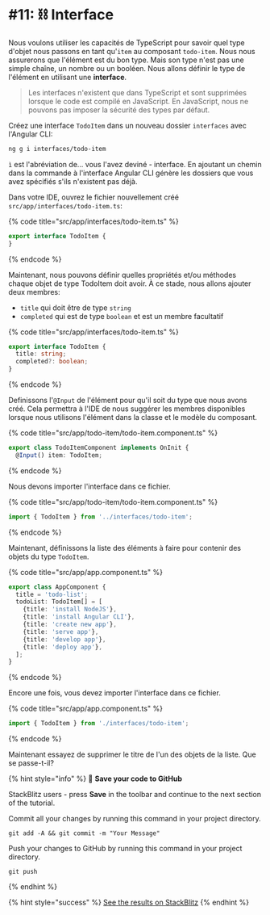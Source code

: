 # #11: ⛓ Interface

Nous voulons utiliser les capacités de TypeScript pour savoir quel type d'objet nous passons en tant qu'`item` au composant `todo-item`. Nous nous assurerons que l'élément est du bon type. Mais son type n'est pas une simple chaîne, un nombre ou un booléen. Nous allons définir le type de l'élément en utilisant une **interface**.


> Les interfaces n'existent que dans TypeScript et sont supprimées lorsque le code est compilé en JavaScript. En JavaScript, nous ne pouvons pas imposer la sécurité des types par défaut.

Créez une interface `TodoItem` dans un nouveau dossier `interfaces` avec l'Angular CLI:

```bash
ng g i interfaces/todo-item
```

`ì` est l'abréviation de... vous l'avez deviné - interface. En ajoutant un chemin dans la commande à l'interface Angular CLI génère les dossiers que vous avez spécifiés s'ils n'existent pas déjà.

Dans votre IDE, ouvrez le fichier nouvellement créé `src/app/interfaces/todo-item.ts`:

{% code title="src/app/interfaces/todo-item.ts" %}
```typescript
export interface TodoItem {
}
```
{% endcode %}

Maintenant, nous pouvons définir quelles propriétés et/ou méthodes chaque objet de type TodoItem doit avoir. À ce stade, nous allons ajouter deux membres:

* `title` qui doit être de type `string`
* `completed` qui est de type `boolean` et est un membre facultatif

{% code title="src/app/interfaces/todo-item.ts" %}
```typescript
export interface TodoItem {
  title: string;
  completed?: boolean;
}
```
{% endcode %}

Definissons l'`@Input` de l'élément pour qu'il soit du type que nous avons créé. Cela permettra à l'IDE de nous suggérer les membres disponibles lorsque nous utilisons l'élément dans la classe et le modèle du composant.

{% code title="src/app/todo-item/todo-item.component.ts" %}
```typescript
export class TodoItemComponent implements OnInit {
  @Input() item: TodoItem;
```
{% endcode %}

Nous devons importer l'interface dans ce fichier.

{% code title="src/app/todo-item/todo-item.component.ts" %}
```typescript
import { TodoItem } from '../interfaces/todo-item';
```
{% endcode %}

Maintenant, définissons la liste des éléments à faire pour contenir des objets du type `TodoItem`.

{% code title="src/app/app.component.ts" %}
```typescript
export class AppComponent {
  title = 'todo-list';
  todoList: TodoItem[] = [
    {title: 'install NodeJS'},
    {title: 'install Angular CLI'},
    {title: 'create new app'},
    {title: 'serve app'},
    {title: 'develop app'},
    {title: 'deploy app'},
  ];
}
```
{% endcode %}

Encore une fois, vous devez importer l'interface dans ce fichier.

{% code title="src/app/app.component.ts" %}
```typescript
import { TodoItem } from './interfaces/todo-item';
```
{% endcode %}

Maintenant essayez de supprimer le titre de l'un des objets de la liste. Que se passe-t-il?

{% hint style="info" %}
💾 **Save your code to GitHub**

StackBlitz users - press **Save** in the toolbar and continue to the next section of the tutorial.

Commit all your changes by running this command in your project directory.

```
git add -A && git commit -m "Your Message"
```

Push your changes to GitHub by running this command in your project directory.

```
git push
```
{% endhint %}

{% hint style="success" %}
[See the results on StackBlitz](https://stackblitz.com/github/ng-girls/todo-list-tutorial/tree/master/examples/0\_11-interface)
{% endhint %}
